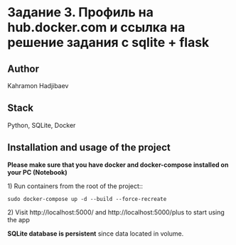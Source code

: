 # Задание 3. Профиль на hub.docker.com и ссылка на решение задания с sqlite + flask

## Author
Kahramon Hadjibaev

## Stack
Python, SQLite, Docker

## Installation and usage of the project
**Please make sure that you have docker and docker-compose installed on your PC (Notebook)**

1\) Run containers from the root of the project::
```dotenv
sudo docker-compose up -d --build --force-recreate
```
2\) Visit http://localhost:5000/ and http://localhost:5000/plus to start using the app

**SQLite database is persistent** since data located in volume.

